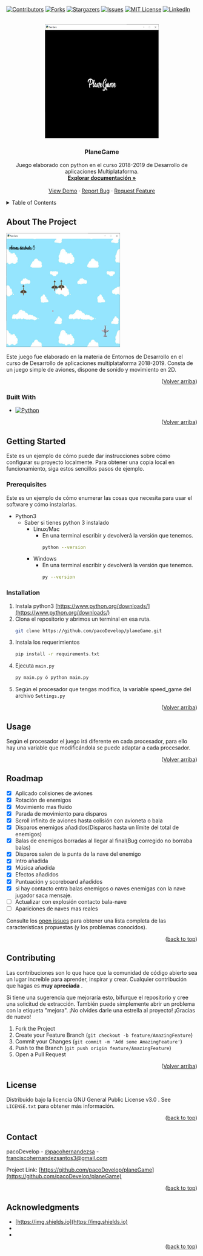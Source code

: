 
<a name="readme-top"></a>

[![Contributors][contributors-shield]][contributors-url]
[![Forks][forks-shield]][forks-url]
[![Stargazers][stars-shield]][stars-url]
[![Issues][issues-shield]][issues-url]
[![MIT License][license-shield]][license-url]
[![LinkedIn][linkedin-shield]][linkedin-url]



<!-- PROJECT LOGO -->
<br />
<div align="center">
  <a href="https://github.com/pacoDevelop/planeGame">
    <img src="images_readme/logo.png" alt="Logo" width="300" height="300">
  </a>

<h3 align="center">PlaneGame</h3>

  <p align="center">
	Juego elaborado con python en el curso 2018-2019 de Desarrollo de aplicaciones Multiplataforma.
    <br />
    <a href="https://github.com/pacoDevelop/planeGame"><strong>Explorar documentación »</strong></a>
    <br />
    <br />
    <a href="https://github.com/pacoDevelop/planeGame">View Demo</a>
    ·
    <a href="https://github.com/pacoDevelop/planeGame/issues">Report Bug</a>
    ·
    <a href="https://github.com/pacoDevelop/planeGame/issues">Request Feature</a>
  </p>
</div>



<!-- TABLE OF CONTENTS -->
<details>
  <summary>Table of Contents</summary>
  <ol>
    <li>
      <a href="#about-the-project">About The Project</a>
      <ul>
        <li><a href="#built-with">Built With</a></li>
      </ul>
    </li>
    <li>
      <a href="#getting-started">Getting Started</a>
      <ul>
        <li><a href="#prerequisites">Prerequisites</a></li>
        <li><a href="#installation">Installation</a></li>
      </ul>
    </li>
    <li><a href="#usage">Usage</a></li>
    <li><a href="#roadmap">Roadmap</a></li>
    <li><a href="#contributing">Contributing</a></li>
    <li><a href="#license">License</a></li>
    <li><a href="#contact">Contact</a></li>
    <li><a href="#acknowledgments">Acknowledgments</a></li>
  </ol>
</details>



<!-- ABOUT THE PROJECT -->
## About The Project

<img src="images_readme/juego.png" alt="Juego" width="300" height="300">

Este juego fue elaborado en la materia de Entornos de Desarrollo en el curso de Desarrollo de aplicaciones multiplataforma 2018-2019. Consta de un juego simple de aviones, dispone de sonido y movimiento en 2D.

<p align="right">(<a href="#readme-top">Volver arriba</a>)</p>



### Built With

* [![Python][Python3]][Python-url]

<p align="right">(<a href="#readme-top">Volver arriba</a>)</p>



<!-- GETTING STARTED -->
## Getting Started

Este es un ejemplo de cómo puede dar instrucciones sobre cómo configurar su proyecto localmente. Para obtener una copia local en funcionamiento, siga estos sencillos pasos de ejemplo.

### Prerequisites

Este es un ejemplo de cómo enumerar las cosas que necesita para usar el software y cómo instalarlas.
* Python3
	* Saber si tienes python 3 instalado
		* Linux/Mac
			* En una terminal escribir y devolverá la versión que tenemos.
				``` sh
				python --version
				```
		* Windows
			* En una terminal escribir y devolverá la versión que tenemos.
				``` sh
				py --version
				```
			
### Installation

1. Instala python3 [https://www.python.org/downloads/](https://www.python.org/downloads/)
2. Clona el repositorio y abrimos un terminal en esa ruta.
   ```sh
   git clone https://github.com/pacoDevelop/planeGame.git
   ```
3. Instala los requerimientos
   ```sh
   pip install -r requirements.txt
   ```
4. Ejecuta  `main.py`
   ```sh
   py main.py ó python main.py
   ```
5. Según el procesador que tengas modifica, la variable speed_game  del archivo  `Settings.py`
<p align="right">(<a href="#readme-top">Volver arriba</a>)</p>



<!-- USAGE EXAMPLES -->
## Usage

Según el procesador el juego irá diferente en cada procesador, para ello hay una variable que modificándola se puede adaptar a cada procesador.




<p align="right">(<a href="#readme-top">Volver arriba</a>)</p>



<!-- ROADMAP -->
## Roadmap
- [x] Aplicado colisiones de aviones
- [x] Rotación de enemigos
- [x] Movimiento mas fluido
- [x] Parada de movimiento para disparos
- [x] Scroll infinito de aviones hasta colisión con avioneta o bala
- [x] Disparos enemigos añadidos(Disparos hasta un límite del total de enemigos)
- [x] Balas de enemigos borradas al llegar al final(Bug corregido no borraba balas)
- [x] Disparos salen de la punta de la nave del enemigo
- [x] Intro añadida
- [x] Música añadida
- [x] Efectos añadidos
- [x] Puntuación y scoreboard añadidos
- [x] si hay contacto entra balas enemigos o naves enemigas con la nave jugador saca mensaje.
- [ ] Actualizar con explosión contacto bala-nave
- [ ] Apariciones de naves mas reales

Consulte los [open issues](https://github.com/pacoDevelop/planeGame/issues) para obtener una lista completa de las características propuestas (y los problemas conocidos).
<p align="right">(<a href="#readme-top">back to top</a>)</p>



<!-- CONTRIBUTING -->
## Contributing
Las contribuciones son lo que hace que la comunidad de código abierto sea un lugar increíble para aprender, inspirar y crear. Cualquier contribución que hagas es **muy apreciada** .

Si tiene una sugerencia que mejoraría esto, bifurque el repositorio y cree una solicitud de extracción. También puede simplemente abrir un problema con la etiqueta "mejora". ¡No olvides darle una estrella al proyecto! ¡Gracias de nuevo!

1. Fork the Project
2. Create your Feature Branch (`git checkout -b feature/AmazingFeature`)
3. Commit your Changes (`git commit -m 'Add some AmazingFeature'`)
4. Push to the Branch (`git push origin feature/AmazingFeature`)
5. Open a Pull Request

<p align="right">(<a href="#readme-top">Volver arriba</a>)</p>



<!-- LICENSE -->
## License

Distribuido bajo la licencia GNU General Public License v3.0 . See `LICENSE.txt` para obtener más información.

<p align="right">(<a href="#readme-top">back to top</a>)</p>



<!-- CONTACT -->
## Contact

pacoDevelop - [@pacohernandezsa](https://twitter.com/pacohernandezsa) - franciscohernandezsantos3@gmail.com

Project Link: [https://github.com/pacoDevelop/planeGame](https://github.com/pacoDevelop/planeGame)

<p align="right">(<a href="#readme-top">back to top</a>)</p>



<!-- ACKNOWLEDGMENTS -->
## Acknowledgments

* [https://img.shields.io](https://img.shields.io)
* []()
* []()

<p align="right">(<a href="#readme-top">back to top</a>)</p>



<!-- MARKDOWN LINKS & IMAGES -->
<!-- https://www.markdownguide.org/basic-syntax/#reference-style-links -->
[contributors-shield]: https://img.shields.io/github/contributors/pacoDevelop/planeGame.svg?style=for-the-badge
[contributors-url]: https://github.com/pacoDevelop/planeGame/graphs/contributors
[forks-shield]: https://img.shields.io/github/forks/pacoDevelop/planeGame.svg?style=for-the-badge
[forks-url]: https://github.com/pacoDevelop/planeGame/network/members
[stars-shield]: https://img.shields.io/github/stars/pacoDevelop/planeGame.svg?style=for-the-badge
[stars-url]: https://github.com/pacoDevelop/planeGame/stargazers
[issues-shield]: https://img.shields.io/github/issues/pacoDevelop/planeGame.svg?style=for-the-badge
[issues-url]: https://github.com/pacoDevelop/planeGame/issues
[license-shield]: https://img.shields.io/github/license/pacoDevelop/planeGame.svg?style=for-the-badge
[license-url]: https://github.com/pacoDevelop/planeGame/blob/master/LICENSE.txt
[linkedin-shield]: https://img.shields.io/badge/-LinkedIn-black.svg?style=for-the-badge&logo=linkedin&colorB=555
[linkedin-url]: https://linkedin.com/in/francisco-hernandez-santos
[product-screenshot]: images/screenshot.png
[Next.js]: https://img.shields.io/badge/next.js-000000?style=for-the-badge&logo=nextdotjs&logoColor=white
[Python3]: https://img.shields.io/badge/python-3670A0?style=for-the-badge&logo=python&logoColor=ffdd54
[Next-url]: https://nextjs.org/
[Python-url]: https://python.org/
[React.js]: https://img.shields.io/badge/React-20232A?style=for-the-badge&logo=react&logoColor=61DAFB
[React-url]: https://reactjs.org/
[Vue.js]: https://img.shields.io/badge/Vue.js-35495E?style=for-the-badge&logo=vuedotjs&logoColor=4FC08D
[Vue-url]: https://vuejs.org/
[Angular.io]: https://img.shields.io/badge/Angular-DD0031?style=for-the-badge&logo=angular&logoColor=white
[Angular-url]: https://angular.io/
[Svelte.dev]: https://img.shields.io/badge/Svelte-4A4A55?style=for-the-badge&logo=svelte&logoColor=FF3E00
[Svelte-url]: https://svelte.dev/
[Laravel.com]: https://img.shields.io/badge/Laravel-FF2D20?style=for-the-badge&logo=laravel&logoColor=white
[Laravel-url]: https://laravel.com
[Bootstrap.com]: https://img.shields.io/badge/Bootstrap-563D7C?style=for-the-badge&logo=bootstrap&logoColor=white
[Bootstrap-url]: https://getbootstrap.com
[JQuery.com]: https://img.shields.io/badge/jQuery-0769AD?style=for-the-badge&logo=jquery&logoColor=white
[JQuery-url]: https://jquery.com 

